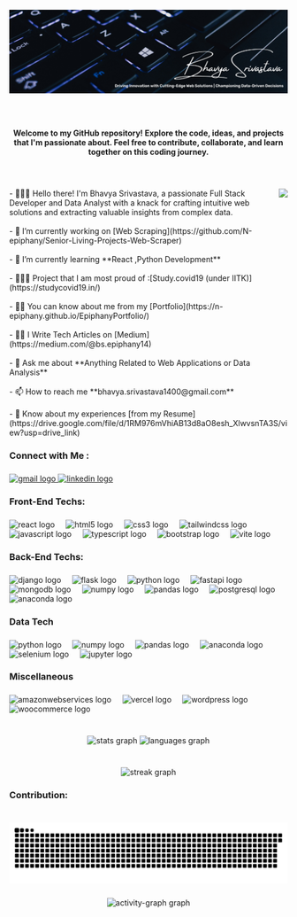<p align="center">
  <img src="https://github.com/N-epiphany/N-epiphany/blob/main/Cover.png" alt="Welcome Image" width="100%" height="15%">
</p>

###

<br clear="both">

<h4 align="center">Welcome to my GitHub repository! Explore the code, ideas, and projects that I'm passionate about. Feel free to contribute, collaborate, and learn together on this coding journey.</h4>

<br clear="both">

###

<img align="right" height="200" src="https://media.giphy.com/media/L1R1tvI9svkIWwpVYr/giphy.gif"  />

<p align="left">- 👩🏻‍💻 Hello there!  I'm Bhavya Srivastava, a passionate Full Stack Developer and Data Analyst with a knack for crafting intuitive web solutions and extracting valuable insights from complex data. <br><br>- 🔭 I’m currently working on [Web Scraping](https://github.com/N-epiphany/Senior-Living-Projects-Web-Scraper)<br><br>- 🌱 I’m currently learning **React ,Python Development**<br><br>- 👩🏻‍💻 Project that I am most proud of :[Study.covid19 (under IITK)](https://studycovid19.in/)<br><br>- 👨‍💻 You can know about me from my [Portfolio](https://n-epiphany.github.io/EpiphanyPortfolio/)<br><br>- ✍🏻 I Write Tech Articles on [Medium](https://medium.com/@bs.epiphany14)<br><br>- 💬 Ask me about **Anything Related to Web Applications or Data Analysis**<br><br>- 📫 How to reach me **bhavya.srivastava1400@gmail.com**<br><br>- 📄 Know about my experiences [from my Resume](https://drive.google.com/file/d/1RM976mVhiAB13d8aO8esh_XlwvsnTA3S/view?usp=drive_link)</p>

###

<h3 align="left">Connect with Me :</h3>

###

<div align="left">
  <a href="bhavya.srivastava1400@gmail.com" target="_blank">
    <img src="https://raw.githubusercontent.com/maurodesouza/profile-readme-generator/master/src/assets/icons/social/gmail/default.svg" width="47" height="35" alt="gmail logo"  />
  </a>
  <a href="https://www.linkedin.com/in/nepiphany/" target="_blank">
    <img src="https://raw.githubusercontent.com/maurodesouza/profile-readme-generator/master/src/assets/icons/social/linkedin/default.svg" width="47" height="35" alt="linkedin logo"  />
  </a>
</div>

###

<h3 align="left">Front-End Techs:</h3>

###

<div align="left">
  <img src="https://cdn.jsdelivr.net/gh/devicons/devicon/icons/react/react-original.svg" height="40" alt="react logo"  />
  <img width="12" />
  <img src="https://cdn.simpleicons.org/html5/E34F26" height="40" alt="html5 logo"  />
  <img width="12" />
  <img src="https://cdn.jsdelivr.net/gh/devicons/devicon/icons/css3/css3-original.svg" height="40" alt="css3 logo"  />
  <img width="12" />
  <img src="https://cdn.jsdelivr.net/gh/devicons/devicon/icons/tailwindcss/tailwindcss-original-wordmark.svg" height="40" alt="tailwindcss logo"  />
  <img width="12" />
  <img src="https://cdn.simpleicons.org/javascript/F7DF1E" height="40" alt="javascript logo"  />
  <img width="12" />
  <img src="https://cdn.simpleicons.org/typescript/3178C6" height="40" alt="typescript logo"  />
  <img width="12" />
  <img src="https://cdn.simpleicons.org/bootstrap/7952B3" height="40" alt="bootstrap logo"  />
  <img width="12" />
  <img src="https://skillicons.dev/icons?i=vite" height="40" alt="vite logo"  />
</div>

###

<h3 align="left">Back-End Techs:</h3>

###

<div align="left">
  <img src="https://skillicons.dev/icons?i=django" height="40" alt="django logo"  />
  <img width="12" />
  <img src="https://skillicons.dev/icons?i=flask" height="40" alt="flask logo"  />
  <img width="12" />
  <img src="https://cdn.jsdelivr.net/gh/devicons/devicon/icons/python/python-original.svg" height="40" alt="python logo"  />
  <img width="12" />
  <img src="https://cdn.jsdelivr.net/gh/devicons/devicon/icons/fastapi/fastapi-original.svg" height="40" alt="fastapi logo"  />
  <img width="12" />
  <img src="https://cdn.jsdelivr.net/gh/devicons/devicon/icons/mongodb/mongodb-original.svg" height="40" alt="mongodb logo"  />
  <img width="12" />
  <img src="https://cdn.jsdelivr.net/gh/devicons/devicon/icons/numpy/numpy-original.svg" height="40" alt="numpy logo"  />
  <img width="12" />
  <img src="https://cdn.jsdelivr.net/gh/devicons/devicon/icons/pandas/pandas-original.svg" height="40" alt="pandas logo"  />
  <img width="12" />
  <img src="https://cdn.jsdelivr.net/gh/devicons/devicon/icons/postgresql/postgresql-original.svg" height="40" alt="postgresql logo"  />
  <img width="12" />
  <img src="https://cdn.simpleicons.org/anaconda/44A833" height="40" alt="anaconda logo"  />
</div>

###

<h3 align="left">Data Tech</h3>

###

<div align="left">
  <img src="https://cdn.jsdelivr.net/gh/devicons/devicon/icons/python/python-original.svg" height="40" alt="python logo"  />
  <img width="12" />
  <img src="https://cdn.jsdelivr.net/gh/devicons/devicon/icons/numpy/numpy-original.svg" height="40" alt="numpy logo"  />
  <img width="12" />
  <img src="https://cdn.jsdelivr.net/gh/devicons/devicon/icons/pandas/pandas-original.svg" height="40" alt="pandas logo"  />
  <img width="12" />
  <img src="https://cdn.simpleicons.org/anaconda/44A833" height="40" alt="anaconda logo"  />
  <img width="12" />
  <img src="https://cdn.simpleicons.org/selenium/43B02A" height="40" alt="selenium logo"  />
  <img width="12" />
  <img src="https://cdn.jsdelivr.net/gh/devicons/devicon/icons/jupyter/jupyter-original.svg" height="40" alt="jupyter logo"  />
</div>

###

<h3 align="left">Miscellaneous</h3>

###

<div align="left">
  <img src="https://skillicons.dev/icons?i=aws" height="40" alt="amazonwebservices logo"  />
  <img width="12" />
  <img src="https://img.shields.io/badge/Vercel-000000?logo=vercel&logoColor=white&style=for-the-badge" height="40" alt="vercel logo"  />
  <img width="12" />
  <img src="https://skillicons.dev/icons?i=wordpress" height="40" alt="wordpress logo"  />
  <img width="12" />
  <img src="https://cdn.jsdelivr.net/gh/devicons/devicon/icons/woocommerce/woocommerce-original.svg" height="40" alt="woocommerce logo"  />
</div>

###

<br clear="both">

<div align="center">
  <img src="https://github-readme-stats.vercel.app/api?username=N-epiphany&hide_title=false&hide_rank=true&show_icons=true&include_all_commits=true&count_private=true&disable_animations=false&theme=gotham&locale=en&hide_border=true&custom_title=Github%20Stats%20:%20" height="150" alt="stats graph"  />
  <img src="https://github-readme-stats.vercel.app/api/top-langs?username=N-epiphany&locale=en&hide_title=false&layout=compact&card_width=320&langs_count=8&theme=gotham&hide_border=true" height="150" alt="languages graph"  />
</div>

###

<br clear="both">

<div align="center">
  <img src="https://streak-stats.demolab.com?user=N-epiphany&locale=en&mode=daily&theme=gotham&hide_border=true&border_radius=5" height="150" alt="streak graph"  />
</div>

###

<h3 align="left">Contribution:</h3>

###

<br clear="both">

<img src="https://raw.githubusercontent.com/N-epiphany/N-epiphany/output/snake.svg" alt="Snake animation" />

###

<div align="center">
  <img src="https://github-readme-activity-graph.vercel.app/graph?username=N-epiphany&radius=16&theme=gotham&area=true&order=5" height="300" alt="activity-graph graph"  />
</div>
